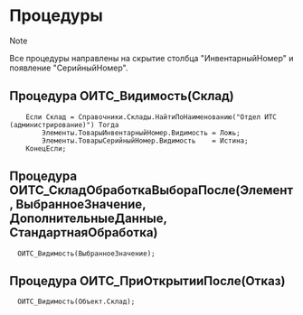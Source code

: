 # Процедуры
> [!NOTE]
>Все процедуры направлены на скрытие столбца "ИнвентарныйНомер" и появление "СерийныйНомер".
## Процедура ОИТС_Видимость(Склад)

```
	Если Склад = Справочники.Склады.НайтиПоНаименованию("Отдел ИТС (администрирование)") Тогда 
		Элементы.ТоварыИнвентарныйНомер.Видимость = Ложь;
		Элементы.ТоварыСерийныйНомер.Видимость    = Истина;
	КонецЕсли;
```

## Процедура ОИТС_СкладОбработкаВыбораПосле(Элемент, ВыбранноеЗначение, ДополнительныеДанные, СтандартнаяОбработка)

```
  ОИТС_Видимость(ВыбранноеЗначение);
```

## Процедура ОИТС_ПриОткрытииПосле(Отказ)

```
  ОИТС_Видимость(Объект.Склад);
```
